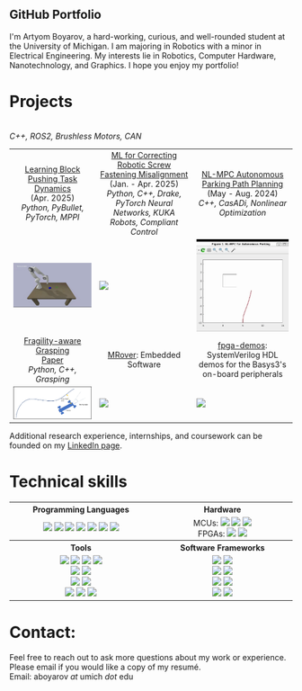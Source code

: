 ## GitHub Portfolio
I'm Artyom Boyarov, a hard-working, curious, and well-rounded student at the University of Michigan. I am majoring in Robotics with a minor in Electrical Engineering. My interests lie in Robotics, Computer Hardware, Nanotechnology, and Graphics. I hope you enjoy my portfolio!

# Projects
<!--<br><i>Follow the link to each repository, where you'll find code, in-depth descriptions, pictures, videos, and more.</i>-->
<!--Can add FANUC SURCAR photos-->
<table>
  <tr align="center">
    <td width=500>
      <a href="https://github.com/artyom-boyarov/artyom-boyarov/blob/main/ROB_498_Final_Report.pdf">Learning Block Pushing Task Dynamics</a> <br> (Apr. 2025) <br>
      <i>Python, PyBullet, PyTorch, MPPI</i>
    </td>
    <td width=500>
      <a href="https://github.com/artyom-boyarov/artyom-boyarov/blob/main/ROB_490_W25_Final_Report.pdf">ML for Correcting Robotic Screw Fastening Misalignment</a> <br> (Jan. - Apr. 2025) <br>
      <i> Python, C++, Drake, PyTorch Neural Networks, KUKA Robots, Compliant Control </i>
    </td>
    <td width=500>
      <a href="https://github.com/artyom-boyarov/autonomous-parking-c">NL-MPC Autonomous Parking Path Planning</a> <br> (May - Aug. 2024) <br>
      <i>C++, CasADi, Nonlinear Optimization</i>
    </td>
  </tr>
  <tr>
    <td><img src="./Block pushing final demo.gif"/></td>
    <td><img src="./ROB 490 Fastening Close-up.gif"/></td>
    <td><img src="./NL-MPC Parking.gif"/></td>
  </tr>
  <tr align="center">
    <td width=500><a href="https://github.com/artyom-boyarov/trajectory-following-simulation">Fragility-aware Grasping</a> <br>
      <a href="https://doi.org/10.1115/MSEC2025-155431">Paper</a> <br>
      <i>Python, C++, Grasping</i>
    </td>
    <td width=500><a href="https://github.com/artyom-boyarov/fpga-demos">MRover</a>: Embedded Software</td> <br>
    <i>C++, ROS2, Brushless Motors, CAN</i>
    </td>
    <td width=500><a href="https://github.com/artyom-boyarov/fpga-demos">fpga-demos</a>: SystemVerilog HDL demos for the Basys3's on-board peripherals</td>
  </tr>
  <tr>
    <td><img src="./figure_1.jpg"/></td>
    <td><img src="./temp_sensor.gif"/></td>
    <td><img src="./temp_sensor.gif"/></td>
  </tr>
</table>
Additional research experience, internships, and coursework can be founded on my <a href="https://www.linkedin.com/in/artyom-art-boyarov-193568223/">LinkedIn page</a>.

# Technical skills
<table >
  <tr  align="center">
    <th width="500">Programming Languages</th>
    <th width="500">Hardware</th>
  </tr>
  <tr  align="center">
    <td ><image src="./c++.png" height=30/>  <image src="./c.png" height=30/> <image src="./python.png" height=30/> <image src="./java.jpg" height=30/>  <image src="./csharp.png" height=30/>  <image src="./matlab.png" height=30/>  <image src="./sv.png" height=30/></td>
    <td >MCUs: <image src="./rpi.png" height=30/> <image src="./arduino.png" height=30/> <image src="./stm32.png" height=30/><br> FPGAs: <image src="./fpga_amd.png" height=30/> <image src="./fpga_intel.png" height=30/></td>
  </tr>
  <tr  align="center">
    <th>Tools</th>
    <th>Software Frameworks</th>
  </tr>
  
  <tr  align="center">
    <td> <image src="./vs.png" height=30/>  <image src="./android_studio.png" height=30/>  <image src="./git.png" height=30/> <image src="./matlab.png" height=30/> <br>  <image src="./onshape.png" height=30/>  <image src="./solidworks.png" height=30/> <br>  <image src="./altium.png" height=30/>  <image src="./kicad.png" height=30/>  <br>  <image src="./vivado.jpg" height=30/>  <image src="./quartus.jpeg" height=30/>  <image src="./verilator.png" height=30/> </td>
    <td>  <image src="./ros.png" height=30/> <image src="./ros2.png" height=30/> <br> <image src="./matplotlib.webp" height=30/> <image src="./numpy.png" height=30/> <br><image src="./fastapi.png" height=30/> <image src="./sqlalchemy.png" height=30/> <br><image src="./android.png" height=30/> <image src="./qt.png" height=30/></td>
  </tr>
</table>

<!--
Not everything I do can be published, but here is a description of other work I've done as part of internships and coursework:
- Software Engineering internship at Flex Technologies [London, UK, May-Aug 2023]:
  - Integrated new payment gateway (PaySera) with the company’s online Shopify store which reduced card payment processing cost by 50%. 
  - Developed Python software to automatically rectify orders entered incorrectly into courier’s IT system; saved 5 failed orders monthly.
  - Learned and developed a Google Apps Script which cut the time required to update store prices during a sale by 2 hours.
  - Developed a Python script to synchronize inventory levels on the company website with those of wholesale suppliers. Saved employees up to 1 hour of work per day and enhanced company reputation with accurate live inventory data.
  - Configured Ubuntu Linux servers to run integrations. Automated tasks using `cron` and `systemd`.
- <a href="https://cs61c.org/">CS61C<a>: Great Ideas in Computer Architecture (taken at UC Berkeley at age 16; achieved grade A): C-based text parser, RISC-V assembly MNIST classifier, RISC-V core built at the circuit level, and a Python extension for optimized linear algebra routines written in C.
- <a href="https://eecs280.org/">EECS 280</a>: Programming and Intro Data Structures (Fall 23 at U-M; grade A+): Image processing, Interactice Euchre game, Natural Language processing and Bayesian Classification (all C++).

<!--
# Coursework

<table>
  <tr align="center">
    <th width="500">Computer Science</th>
    <th width="500">Mathematics</th>
  </tr>
  <tr align="center">
    <td>
      EECS 280: Programming and Intro Data Structures<br>
      CS 61C: Great Ideas in Computer Architecture<br>
      EECS 215: Electronic Circuits<br>
      Introduction to Self-Driving Cars.<br>
      Web Development and Database Development using Python.<br>
    </td>
    <td>
      ROB 101: Linear Algebra for Robotics<br>
      MATH 215: Multivariable Calculus<br>
      MATH 216: Differential Equations<br>
      EECS 203: Discrete Math<br>
      Differential Equations<br>
    </td>
  </tr>
</table>

# Foreign Languages
I know German and Mandarin Chinese, both at a professional proficiency.
!-->
# Contact:
Feel free to reach out to ask more questions about my work or experience. Please email if you would like a copy of my resumé. <br>
Email: aboyarov _at_ umich _dot_ edu
